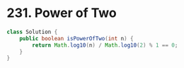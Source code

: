 # 231. Power of Two

```java
class Solution {
    public boolean isPowerOfTwo(int n) {
        return Math.log10(n) / Math.log10(2) % 1 == 0;
    }
}
```